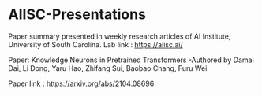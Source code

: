 # AIISC-Presentations

Paper summary presented in weekly research articles of AI Institute, University of South Carolina. 
Lab link : https://aiisc.ai/

Paper:
Knowledge Neurons in Pretrained Transformers
-Authored by Damai Dai, Li Dong, Yaru Hao, Zhifang Sui, Baobao Chang, Furu Wei

Paper link : 
https://arxiv.org/abs/2104.08696 
